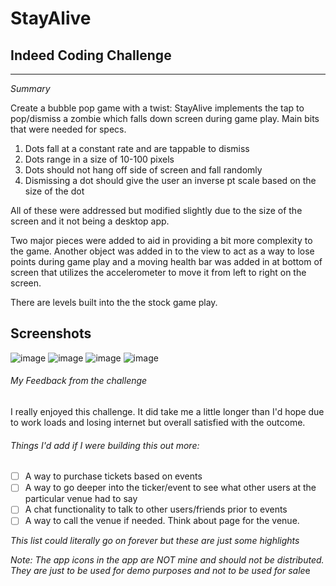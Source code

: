# StayAlive


## Indeed Coding Challenge
____________________________________

*Summary*

Create a bubble pop game with a twist: StayAlive implements the tap to pop/dismiss a zombie which falls down screen during game play.
Main bits that were needed for specs.

1. Dots fall at a constant rate and are tappable to dismiss
2. Dots range in a size of 10-100 pixels
3. Dots should not hang off side of screen and fall randomly
4. Dismissing a dot should give the user an inverse pt scale based on the size of the dot

All of these were addressed but modified slightly due to the size of the screen and it not being a desktop app.

Two major pieces were added to aid in providing a bit more complexity to the game.
Another object was added in to the view to act as a way to lose points during game play and a moving health bar was added
in at bottom of screen that utilizes the accelerometer to move it from left to right on the screen. 

There are levels built into the the stock game play.



## Screenshots
![image](https://user-images.githubusercontent.com/25307091/45259234-5dc8c700-b38d-11e8-85ed-3dc15cdb0f6f.png)
![image](https://user-images.githubusercontent.com/25307091/45259238-776a0e80-b38d-11e8-9cc3-fce0fc912f9f.png)
![image](https://user-images.githubusercontent.com/25307091/45259240-8224a380-b38d-11e8-9346-b98fb903b3b0.png)
![image](https://user-images.githubusercontent.com/25307091/45259244-910b5600-b38d-11e8-8093-c82e7ba8b52d.png)

###### My Feedback from the challenge

I really enjoyed this challenge. It did take me a little longer than I'd hope due to work loads and losing internet but overall satisfied with the outcome. 

###### Things I'd add if I were building this out more:

- [ ] A way to purchase tickets based on events
- [ ] A way to go deeper into the ticker/event to see what other users at the particular venue had to say
- [ ] A chat functionality to talk to other users/friends prior to events
- [ ] A way to call the venue if needed. Think about page for the venue.

*This list could literally go on forever but these are just some highlights* 

*Note: The app icons in the app are NOT mine and should not be distributed. They are just to be used for demo purposes and not to be used for sale*e
